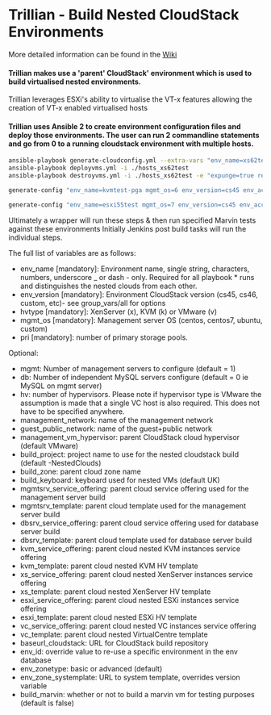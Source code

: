# Trillian - Build Nested CloudStack Environments

More detailed information can be found in the [Wiki](https://github.com/shapeblue/Trillian/wiki)

#### Trillian makes use a 'parent' CloudStack' environment which is used to build virtualised nested environments.

Trillian leverages ESXi's ability to virtualise the VT-x features allowing the creation of VT-x enabled virtualised hosts

#### Trillian uses Ansible 2 to create environment configuration files and deploy those environments. The user can run 2 commandline statements and go from 0 to a running cloudstack environment with multiple hosts. 



```bash
ansible-playbook generate-cloudconfig.yml --extra-vars "env_name=xs62test mgmt_os=6 env_version=cs45 env_accounts=all hvtype=x hv=2 pri=2 xs_template='XenServer 6.2 SP1'" -i localhost
ansible-playbook deployvms.yml -i ./hosts_xs62test
ansible-playbook destroyvms.yml -i ./hosts_xs62test -e "expunge=true removeproject=true removeconfig=true"

generate-config "env_name=kvmtest-pga mgmt_os=6 env_version=cs45 env_accounts=all hvtype=k hv=2 pri=2"

generate-config "env_name=esxi55test mgmt_os=7 env_version=cs45 env_accounts=all hvtype=v hv=2 pri=2 vc_template='vCenter55u3' esxi_template='ESXi 5.5 U3'"
````

Ultimately a wrapper will run these steps & then run specified Marvin tests against these environments
Initially Jenkins post build tasks will run the individual steps.

The full list of variables are as follows:
* env_name [mandatory]: Environment name, single string, characters, numbers, underscore _ or dash - only. Required for all playbook * runs and distinguishes the nested clouds from each other.
* env_version [mandatory]: Environment CloudStack version (cs45, cs46, custom, etc)- see group_vars/all for options
* hvtype [mandatory]: XenServer (x), KVM (k) or VMware (v)
* mgmt_os [mandatory]: Management server OS (centos, centos7, ubuntu, custom)
* pri [mandatory]: number of primary storage pools.

Optional:
* mgmt: Number of management servers to configure (default = 1)
* db: Number of independent MySQL servers configure (default = 0 ie MySQL on mgmt server)
* hv: number of hypervisors. Please note if hypervisor type is VMware the assumption is made that a single VC host is also required. This does not have to be specified anywhere.
* management_network: name of the management network
* guest_public_network: name of the guest+public network
* management_vm_hypervisor: parent CloudStack cloud hypervisor (default VMware)
* build_project: project name to use for the nested cloudstack build (default <accountname>-NestedClouds)
* build_zone: parent cloud zone name
* build_keyboard: keyboard used for nested VMs (default UK)
* mgmtsrv_service_offering: parent cloud service offering used for the management server build
* mgmtsrv_template: parent cloud template used for the management server build
* dbsrv_service_offering: parent cloud service offering used for database server build
* dbsrv_template: parent cloud template used for database server build
* kvm_service_offering: parent cloud nested KVM instances service offering
* kvm_template: parent cloud nested KVM HV template
* xs_service_offering: parent cloud nested XenServer instances service offering
* xs_template: parent cloud nested XenServer HV template
* esxi_service_offering: parent cloud nested ESXi instances service offering
* esxi_template: parent cloud nested ESXi HV template
* vc_service_offering: parent cloud nested VC instances service offering
* vc_template: parent cloud nested VirtualCentre template
* baseurl_cloudstack: URL for CloudStack build repository
* env_id: override value to re-use a specific environment in the env database
* env_zonetype: basic or advanced (default)
* env_zone_systemplate: URL to system template, overrides version variable
* build_marvin: whether or not to build a marvin vm for testing purposes (default is false)
